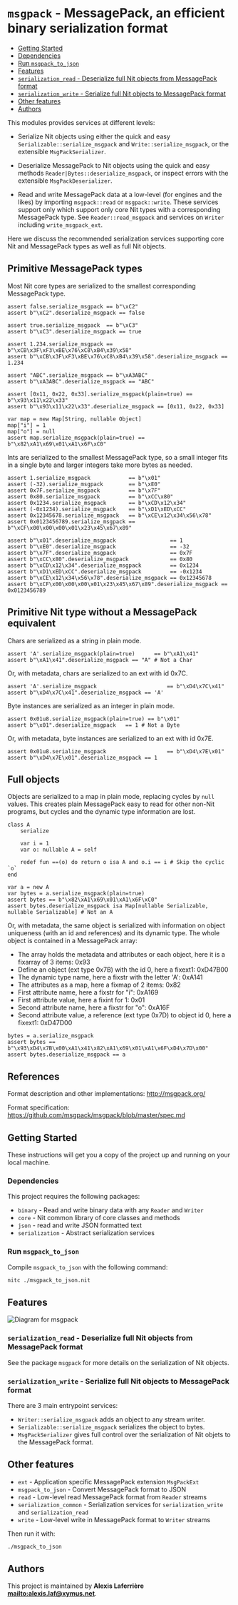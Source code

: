 # `msgpack` - MessagePack, an efficient binary serialization format

* [Getting Started](#Getting-Started)
* [Dependencies](#Dependencies)
* [Run `msgpack_to_json`](#Run-`msgpack_to_json`)
* [Features](#Features)
* [`serialization_read` - Deserialize full Nit objects from MessagePack format](#`serialization_read`---Deserialize-full-Nit-objects-from-MessagePack-format)
* [`serialization_write` - Serialize full Nit objects to MessagePack format](#`serialization_write`---Serialize-full-Nit-objects-to-MessagePack-format)
* [Other features](#Other-features)
* [Authors](#Authors)

This modules provides services at different levels:

* Serialize Nit objects using either the quick and easy `Serializable::serialize_msgpack`
  and `Write::serialize_msgpack`, or the extensible `MsgPackSerializer`.

* Deserialize MessagePack to Nit objects using the quick and easy methods
  `Reader|Bytes::deserialize_msgpack`, or inspect errors with the extensible
  `MsgPackDeserializer`.

* Read and write MessagePack data at a low-level (for engines and the likes)
  by importing `msgpack::read` or `msgpack::write`. These services support
  only which support only core Nit types with a corresponding MessagePack type.
  See `Reader::read_msgpack` and services on `Writer` including `write_msgpack_ext`.

Here we discuss the recommended serialization services supporting core
Nit and MessagePack types as well as full Nit objects.

## Primitive MessagePack types

Most Nit core types are serialized to the smallest corresponding MessagePack type.

~~~
assert false.serialize_msgpack == b"\xC2"
assert b"\xC2".deserialize_msgpack == false

assert true.serialize_msgpack  == b"\xC3"
assert b"\xC3".deserialize_msgpack == true

assert 1.234.serialize_msgpack == b"\xCB\x3F\xF3\xBE\x76\xC8\xB4\x39\x58"
assert b"\xCB\x3F\xF3\xBE\x76\xC8\xB4\x39\x58".deserialize_msgpack == 1.234

assert "ABC".serialize_msgpack == b"\xA3ABC"
assert b"\xA3ABC".deserialize_msgpack == "ABC"

assert [0x11, 0x22, 0x33].serialize_msgpack(plain=true) == b"\x93\x11\x22\x33"
assert b"\x93\x11\x22\x33".deserialize_msgpack == [0x11, 0x22, 0x33]

var map = new Map[String, nullable Object]
map["i"] = 1
map["o"] = null
assert map.serialize_msgpack(plain=true) == b"\x82\xA1\x69\x01\xA1\x6F\xC0"
~~~

Ints are serialized to the smallest MessagePack type, so a small integer fits
in a single byte and larger integers take more bytes as needed.

~~~
assert 1.serialize_msgpack            == b"\x01"
assert (-32).serialize_msgpack        == b"\xE0"
assert 0x7F.serialize_msgpack         == b"\x7F"
assert 0x80.serialize_msgpack         == b"\xCC\x80"
assert 0x1234.serialize_msgpack       == b"\xCD\x12\x34"
assert (-0x1234).serialize_msgpack    == b"\xD1\xED\xCC"
assert 0x12345678.serialize_msgpack   == b"\xCE\x12\x34\x56\x78"
assert 0x0123456789.serialize_msgpack == b"\xCF\x00\x00\x00\x01\x23\x45\x67\x89"

assert b"\x01".deserialize_msgpack                 == 1
assert b"\xE0".deserialize_msgpack                 == -32
assert b"\x7F".deserialize_msgpack                 == 0x7F
assert b"\xCC\x80".deserialize_msgpack             == 0x80
assert b"\xCD\x12\x34".deserialize_msgpack         == 0x1234
assert b"\xD1\xED\xCC".deserialize_msgpack         == -0x1234
assert b"\xCE\x12\x34\x56\x78".deserialize_msgpack == 0x12345678
assert b"\xCF\x00\x00\x00\x01\x23\x45\x67\x89".deserialize_msgpack == 0x0123456789
~~~

## Primitive Nit type without a MessagePack equivalent

Chars are serialized as a string in plain mode.

~~~
assert 'A'.serialize_msgpack(plain=true)      == b"\xA1\x41"
assert b"\xA1\x41".deserialize_msgpack == "A" # Not a Char
~~~

Or, with metadata, chars are serialized to an ext with id 0x7C.

~~~
assert 'A'.serialize_msgpack                      == b"\xD4\x7C\x41"
assert b"\xD4\x7C\x41".deserialize_msgpack == 'A'
~~~

Byte instances are serialized as an integer in plain mode.

~~~
assert 0x01u8.serialize_msgpack(plain=true) == b"\x01"
assert b"\x01".deserialize_msgpack   == 1 # Not a Byte
~~~

Or, with metadata, byte instances are serialized to an ext with id 0x7E.

~~~
assert 0x01u8.serialize_msgpack                   == b"\xD4\x7E\x01"
assert b"\xD4\x7E\x01".deserialize_msgpack == 1
~~~

## Full objects

Objects are serialized to a map in plain mode, replacing cycles by `null` values.
This creates plain MessagePack easy to read for other non-Nit programs,
but cycles and the dynamic type information are lost.

~~~
class A
    serialize

    var i = 1
    var o: nullable A = self

    redef fun ==(o) do return o isa A and o.i == i # Skip the cyclic `o`
end

var a = new A
var bytes = a.serialize_msgpack(plain=true)
assert bytes == b"\x82\xA1\x69\x01\xA1\x6F\xC0"
assert bytes.deserialize_msgpack isa Map[nullable Serializable, nullable Serializable] # Not an A
~~~

Or, with metadata, the same object is serialized with information on object
uniqueness (with an id and references) and its dynamic type.
The whole object is contained in a MessagePack array:

* The array holds the metadata and attributes or each object,
  here it is a fixarray of 3 items: 0x93
* Define an object (ext type 0x7B) with the id 0, here a fixext1: 0xD47B00
* The dynamic type name, here a fixstr with the letter 'A': 0xA141
* The attributes as a map, here a fixmap of 2 items: 0x82
* First attribute name, here a fixstr for "i": 0xA169
* First attribute value, here a fixint for 1: 0x01
* Second attribute name, here a fixstr for "o": 0xA16F
* Second attribute value, a reference (ext type 0x7D) to object id 0,
  here a fixext1: 0xD47D00

~~~
bytes = a.serialize_msgpack
assert bytes == b"\x93\xD4\x7B\x00\xA1\x41\x82\xA1\x69\x01\xA1\x6F\xD4\x7D\x00"
assert bytes.deserialize_msgpack == a
~~~

## References

Format description and other implementations: http://msgpack.org/

Format specification: https://github.com/msgpack/msgpack/blob/master/spec.md

## Getting Started

These instructions will get you a copy of the project up and running on your local machine.

### Dependencies

This project requires the following packages:

* `binary` - Read and write binary data with any `Reader` and `Writer`
* `core` - Nit common library of core classes and methods
* `json` - read and write JSON formatted text
* `serialization` - Abstract serialization services

### Run `msgpack_to_json`

Compile `msgpack_to_json` with the following command:

~~~bash
nitc ./msgpack_to_json.nit
~~~

## Features

![Diagram for `msgpack`](uml-msgpack.svg)

### `serialization_read` - Deserialize full Nit objects from MessagePack format

See the package `msgpack` for more details on the serialization
of Nit objects.

### `serialization_write` - Serialize full Nit objects to MessagePack format

There are 3 main entrypoint services:

* `Writer::serialize_msgpack` adds an object to any stream writer.
* `Serializable::serialize_msgpack` serializes the object to bytes.
* `MsgPackSerializer` gives full control over the serialization of
  Nit objets to the MessagePack format.

## Other features

* `ext` - Application specific MessagePack extension `MsgPackExt`
* `msgpack_to_json` - Convert MessagePack format to JSON
* `read` - Low-level read MessagePack format from `Reader` streams
* `serialization_common` - Serialization services for `serialization_write` and `serialization_read`
* `write` - Low-level write in MessagePack format to `Writer` streams

Then run it with:

~~~bash
./msgpack_to_json
~~~

## Authors

This project is maintained by **Alexis Laferrière <mailto:alexis.laf@xymus.net>**.
